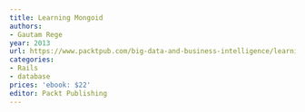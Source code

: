 ```yaml
---
title: Learning Mongoid
authors:
- Gautam Rege
year: 2013
url: https://www.packtpub.com/big-data-and-business-intelligence/learning-mongoid
categories:
- Rails
- database
prices: 'ebook: $22'
editor: Packt Publishing
---
```

